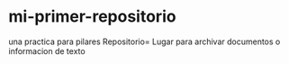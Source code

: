 # mi-primer-repositorio
una practica para pilares
Repositorio=  Lugar para archivar documentos o informacion de texto
